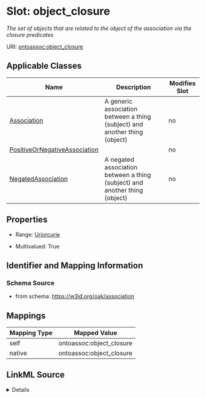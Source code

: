

# Slot: object_closure


_The set of objects that are related to the object of the association via the closure predicates_





URI: [ontoassoc:object_closure](https://w3id.org/oak/association/object_closure)



<!-- no inheritance hierarchy -->





## Applicable Classes

| Name | Description | Modifies Slot |
| --- | --- | --- |
| [Association](Association.md) | A generic association between a thing (subject) and another thing (object) |  no  |
| [PositiveOrNegativeAssociation](PositiveOrNegativeAssociation.md) |  |  no  |
| [NegatedAssociation](NegatedAssociation.md) | A negated association between a thing (subject) and another thing (object) |  no  |







## Properties

* Range: [Uriorcurie](Uriorcurie.md)

* Multivalued: True





## Identifier and Mapping Information







### Schema Source


* from schema: https://w3id.org/oak/association




## Mappings

| Mapping Type | Mapped Value |
| ---  | ---  |
| self | ontoassoc:object_closure |
| native | ontoassoc:object_closure |




## LinkML Source

<details>
```yaml
name: object_closure
description: The set of objects that are related to the object of the association
  via the closure predicates
from_schema: https://w3id.org/oak/association
rank: 1000
alias: object_closure
domain_of:
- PositiveOrNegativeAssociation
range: uriorcurie
multivalued: true

```
</details>